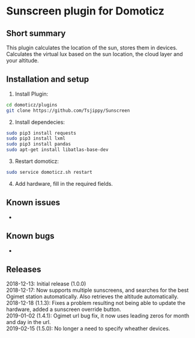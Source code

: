 Sunscreen plugin for Domoticz
============================================


Short summary
-------------
This plugin calculates the location of the sun, stores them in devices.
Calculates the virtual lux based on the sun location, the cloud layer and your altitude.

Installation and setup
----------------------
1)  Install Plugin: 
```bash
cd domoticz/plugins
git clone https://github.com/Tsjippy/Sunscreen
```
2) Install dependecies: 
```bash
sudo pip3 install requests
sudo pip3 install lxml
sudo pip3 install pandas
sudo apt-get install libatlas-base-dev
```
3) Restart domoticz: 
```bash
sudo service domoticz.sh restart
```
4) Add hardware, fill in the required fields.

Known issues
----------
* 

Known bugs
----------
* 

Releases
----------
2018-12-13: Initial release (1.0.0) <br/>
2018-12-17: Now supports multiple sunscreens, and searches for the best Ogimet station automatically. Also retrieves the altitude automatically.<br/>
2018-12-18 (1.1.3): Fixes a problem resulting not being able to update the hardware, added a sunscreen override button.<br/>
2019-01-02 (1.4.1): Ogimet url bug fix, it now uses leading zeros for month and day in the url.<br/>
2019-02-15 (1.5.0): No longer a need to specify wheather devices.<br/>
